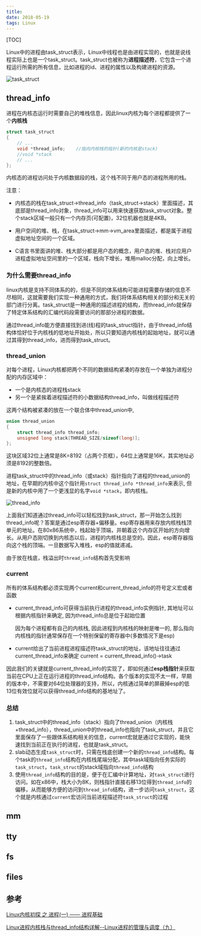 ```yaml
---
title: 
date: 2018-05-19
tags: Linux
---
```


[TOC]

Linux中的进程由task_struct表示，Linux中线程也是由进程实现的，也就是说线程实际上也是一个task_struct。task_struct也被称为**进程描述符**，它包含一个进程运行所需的所有信息，比如进程的id、进程的属性以及构建进程的资源。 

![task_struct](/Users/sinnera/sinnera.github.io/source/illustrations/772759-20170127115856159-530461958.png)

## thread_info

进程在内核态运行时需要自己的堆栈信息，因此linux内核为每个进程都提供了一个**内核栈**

```c
struct task_struct
{
    // ...
    void *thread_info;    //指向内核栈的指针(新的内核是stack)
    //void *stack
    // ...
};
```

内核态的进程访问处于内核数据段的栈，这个栈不同于用户态的进程所用的栈。

注意：

- 内核态的栈在task_struct->thread_info（task_struct->stack）里面描述，其底部是thread_info对象，thread_info可以用来快速获取task_struct对象。整个stack区域一般只有一个内存页(可配置)，32位机器也就是4KB。

- 用户空间的堆、栈，在task_struct->mm->vm_area里面描述，都是属于进程虚拟地址空间的一个区域。

- C语言书里面讲的堆、栈大部分都是用户态的概念，用户态的堆、栈对应用户进程虚拟地址空间里的一个区域，栈向下增长，堆用malloc分配，向上增长。

### 为什么需要thread_info

linux内核是支持不同体系的的，但是不同的体系结构可能进程需要存储的信息不尽相同，这就需要我们实现一种通用的方式，我们将体系结构相关的部分和无关的部门进行分离。task_struct是一种通用的描述进程的结构，而thread_info就保存了特定体系结构的汇编代码段需要访问的那部分进程的数据。

通过thread_info能方便直接找到进(线)程的task_struct指针，由于thread_info结构体恰好位于内核栈的低地址开始处，所以只要知道内核栈的起始地址，就可以通过其得到thread_info，进而得到task_struct。

### thread_union

对每个进程，Linux内核都把两个不同的数据结构紧凑的存放在一个单独为进程分配的内存区域中：

- 一个是内核态的进程栈stack
- 另一个是紧挨着进程描述符的小数据结构thread_info，叫做线程描述符

这两个结构被紧凑的放在一个联合体中thread_union中,

```c
union thread_union
{
    struct thread_info thread_info;
    unsigned long stack[THREAD_SIZE/sizeof(long)];
};
```

这块区域32位上通常是8K=8192（占两个页框），64位上通常是16K，其实地址必须是8192的整数倍。

进程task_struct中的thread_info（或stack）指针指向了进程的thread_union的地址，在早期的内核中这个指针用`struct thread_info *thread_info`来表示, 但是新的内核中用了一个更浅显的名字`void *stack`，即内核栈。

![thread_info](/Users/sinnera/sinnera.github.io/source/illustrations/thread_info1.png)

上面我们知道通过thread_info可以轻松找到task_struct，那一开始怎么找到thread_info呢？答案是通过esp寄存器+偏移量。esp寄存器用来存放内核栈栈顶单元的地址。在80x86系统中，栈起始于顶端，并朝着这个内存区开始的方向增长。从用户态刚切换到内核态以后，进程的内核栈总是空的。因此，esp寄存器指向这个栈的顶端。一旦数据写入堆栈，esp的值就递减。

由于放在栈底，栈溢出时`thread_info`结构首先受影响

### current

所有的体系结构都必须实现两个current和current_thread_info的符号定义宏或者函数

- current_thread_info可获得当前执行进程的thread_info实例指针, 其地址可以根据内核指针来确定, 因为thread_info总是位于起始位置

  因为每个进程都有自己的内核栈, 因此进程到内核栈的映射是唯一的, 那么指向内核栈的指针通常保存在一个特别保留的寄存器中(多数情况下是esp)

- current给出了当前进程进程描述符task_struct的地址，该地址往往通过current_thread_info来确定 current = current_thread_info()->task

因此我们的关键就是current_thread_info的实现了，即如何通过**esp栈指针**来获取当前在CPU上正在运行进程的thread_info结构。各个版本的实现不太一样，早期的版本中，不需要对64位处理器的支持，所以，内核通过简单的屏蔽掉esp的低13位有效位就可以获得thread_info结构的基地址了。

### 总结

1. task_struct中的thread_info（stack）指向了thread_union（内核栈+thread_info），thread_union中的thread_info也指向了task_struct，并且它里面保存了一些跟体系结构相关的信息，current宏就是通过它实现的，能快速找到当前正在执行的进程，也就是task_struct。
2. slab动态生成`task_struct`时，只需在栈底创建一个新的`thread_info`结构。每个task的`thread_info`结构在内核栈尾端分配，其中task域指向任务实际的`task_struct`，`task_struct`的stack域指向`thread_info`结构
3. 使用`thread_info`结构的目的是，便于在汇编中计算地址，对`task_struct`进行访问。如在x86中，栈大小为8K，则栈指针直接右移13位得到`thread_info`的偏移，从而能够方便的访问到`thread_info`结构，进一步访问`task_struct`，这个就是内核通过`current`宏访问当前进程描述符`task_struct`的过程 

## mm

## tty

## fs

## files

## 参考

[Linux内核初探 之 进程(一) —— 进程基础](https://dupengair.github.io/2016/10/24/linux%E5%86%85%E6%A0%B8%E5%AD%A6%E4%B9%A0-%E5%9F%BA%E7%A1%80%E7%AF%87-Linux%E5%86%85%E6%A0%B8%E5%88%9D%E6%8E%A2-%E4%B9%8B-%E8%BF%9B%E7%A8%8B-%E4%B8%80-%E2%80%94%E2%80%94-%E8%BF%9B%E7%A8%8B%E5%9F%BA%E7%A1%80/)

[Linux进程内核栈与thread_info结构详解--Linux进程的管理与调度（九）](https://blog.csdn.net/gatieme/article/details/51577479)

